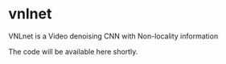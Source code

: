 # vnlnet
VNLnet is a Video denoising CNN with Non-locality information

The code will be available here shortly.

